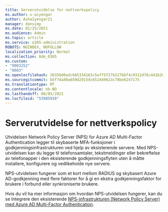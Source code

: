 ```yaml
---
title: Serverutvidelse for nettverkspolicy
ms.author: v-aiyengar
author: AshaIyengar21
manager: dansimp
ms.date: 02/25/2021
ms.audience: Admin
ms.topic: article
ms.service: o365-administration
ROBOTS: NOINDEX, NOFOLLOW
localization_priority: Normal
ms.collection: Adm_O365
ms.custom:
- "9003252"
- "8603"
ms.openlocfilehash: 26350d0adc665334163c5eff5f27b227bbf4c9312d76c441b2057471e99e0b30
ms.sourcegitcommit: b5f7da89a650d2915dc652449623c78be6247175
ms.translationtype: MT
ms.contentlocale: nb-NO
ms.lasthandoff: 08/05/2021
ms.locfileid: "53985910"
---
```

# <a name="network-policy-server-extension"></a>Serverutvidelse for nettverkspolicy

Utvidelsen Network Policy Server (NPS) for Azure AD Multi-Factor Authentication legger til skybaserte MFA-funksjoner i godkjenningsinfrastrukturen ved hjelp av eksisterende servere. Med NPS-utvidelsen kan du legge til telefonsamtaler, tekstmeldinger eller bekreftelse av telefonapper i den eksisterende godkjenningsflyten uten å måtte installere, konfigurere og vedlikeholde nye servere.

NPS-utvidelsen fungerer som et kort mellom RADIUS og skybasert Azure AD-godkjenning med flere faktorer for å gi en ekstra godkjenningsfaktor for brukere i forbund eller synkroniserte brukere.

Hvis du vil ha mer informasjon om hvordan NPS-utvidelsen fungerer, kan du se Integrere den eksisterende [NPS-infrastrukturen (Network Policy Server) med Azure AD Multi-Factor Authentication](https://docs.microsoft.com/azure/active-directory/authentication/howto-mfa-nps-extension).
